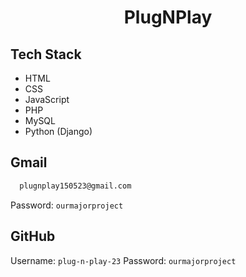 <h1 align="center">PlugNPlay</h1>

## Tech Stack

- HTML
- CSS
- JavaScript
- PHP
- MySQL
- Python (Django)

## Gmail

```bash
  plugnplay150523@gmail.com
```

Password: `ourmajorproject`

## GitHub

Username: `plug-n-play-23`
Password: `ourmajorproject`
